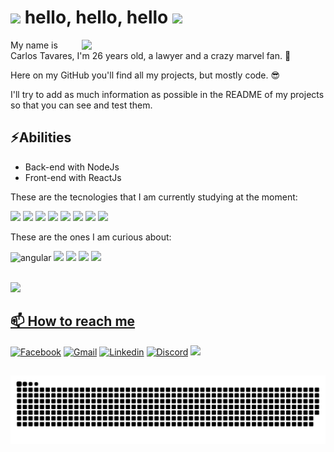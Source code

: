 
<!--
**carlostsa10/carlostsa10** is a ✨ _special_ ✨ repository because its `README.md` (this file) appears on your GitHub profile.

Here are some ideas to get you started:

- 🔭 I’m currently working on ...
- 🌱 I’m currently learning ...
- 👯 I’m looking to collaborate on ...
- 🤔 I’m looking for help with ...
- 💬 Ask me about ...
- 📫 How to reach me: ...
- 😄 Pronouns: ...
- ⚡ Fun fact: ...
-->
<h1> <img src="https://i.pinimg.com/originals/ea/40/c8/ea40c8a8d7e150de1f1c76866e6e5425.png" width="29px"> hello, hello, hello <img src="https://i.pinimg.com/originals/ea/40/c8/ea40c8a8d7e150de1f1c76866e6e5425.png" width="29px"> </h1>
  
  <img align='right' src='https://fv9-3.failiem.lv/thumb_show.php?i=4y4j8wnqq&view' width='390px'>

My name is Carlos Tavares, I'm 26 years old, a lawyer and a crazy marvel fan.  🤟

Here on my GitHub you'll find all my projects, but mostly code. :sunglasses:

I'll try to add as much information as possible in the README of my projects so that you can see and test them.
<br>

<h2>⚡Abilities</h2>

-   Back-end with NodeJs
-   Front-end with ReactJs
  
These are the tecnologies that I am currently studying at the moment:

<img src="https://img.icons8.com/color/48/000000/html-5--v1.png"/> <img src="https://img.icons8.com/color/48/000000/css3.png"/> <img src="https://img.icons8.com/plasticine/48/000000/react.png"/> <img src="https://img.icons8.com/color/48/000000/nodejs.png"/> <img src="https://img.icons8.com/fluency/48/000000/node-js.png"/> <img src="https://img.icons8.com/color/48/000000/npm.png"/> <img src="https://img.icons8.com/color/48/000000/postgreesql.png"/> <img src="https://img.icons8.com/color/48/000000/heroku.png"/>


These are the ones I am curious about:

<img alt="angular" src="https://img.icons8.com/color/48/000000/angularjs.png"/> <img src="https://img.icons8.com/external-tal-revivo-shadow-tal-revivo/48/000000/external-typescript-an-open-source-programming-language-developed-and-maintained-by-microsoft-logo-shadow-tal-revivo.png"/> <img src="https://img.icons8.com/windows/48/DA3C3C/ruby-on-rails.png"/> <img src="https://img.icons8.com/external-flaticons-flat-flat-icons/48/000000/external-java-computer-programming-flaticons-flat-flat-icons.png"/> <img src="https://img.icons8.com/fluency/48/000000/php.png"/> 

<br>

<div>
  <a href="https://github.com/carlostsa10">
  <img height="130em" src="https://github-readme-stats.vercel.app/api/top-langs/?username=carlostsa10&layout=compact&langs_count=7&theme=tokyonight&hide_border=true"/>
  
   <h2>📫 How to reach me</h2>
  
  
  <a href="https://web.facebook.com/mrcarlost" target="_blank"><img alt="Facebook" src="https://img.icons8.com/clouds/100/000000/facebook.png" /></a>
    <a href="mailto:carlostsa10@gmail.com" target="_blank">
  <img alt="Gmail" src="https://img.icons8.com/clouds/100/000000/gmail-new.png" /></a> 
<a href="https://www.linkedin.com/in/carlostsa/" target="_blank">
  <img alt="Linkedin" src="https://img.icons8.com/clouds/100/000000/linkedin.png" /></a>
  <a href="https://www.linkedin.com/in/carlostsa/" target="_blank">
  <img alt="Discord" src="https://img.icons8.com/clouds/100/000000/discord-logo.png"/></a>
  <a alt="Spotify" href="" target="_blank">
  <img src="https://img.icons8.com/clouds/100/000000/spotify.png"/>
  
  </div>
  
##
![github contribution grid snake animation](https://raw.githubusercontent.com/platane/platane/output/github-contribution-grid-snake.svg)

